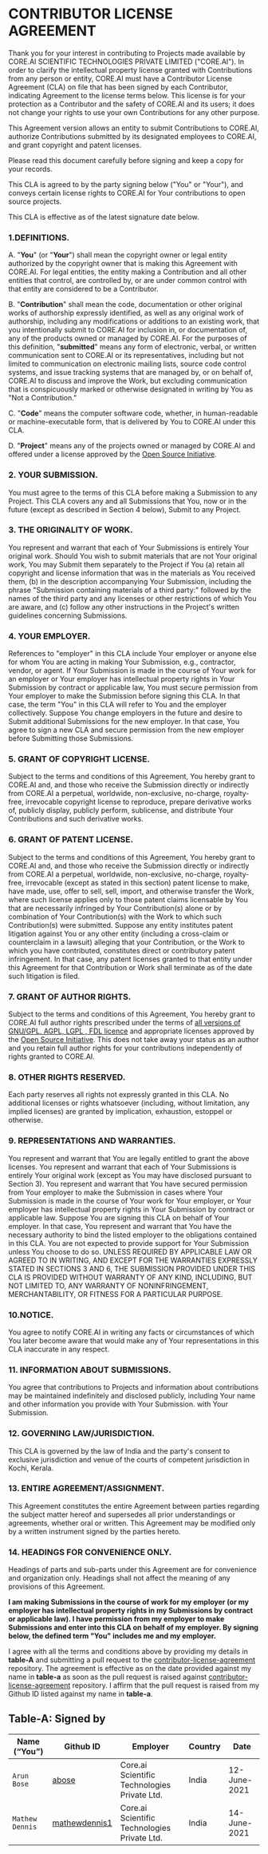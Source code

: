# **CONTRIBUTOR LICENSE AGREEMENT**

Thank you for your interest in contributing to Projects made available by CORE.AI SCIENTIFIC TECHNOLOGIES PRIVATE LIMITED ("CORE.AI"). In order to clarify the intellectual property license granted with Contributions from any person or entity, CORE.AI must have a Contributor License Agreement (CLA) on file that has been signed by each Contributor, indicating Agreement to the license terms below. This license is for your protection as a Contributor and the safety of CORE.AI and its users; it does not change your rights to use your own Contributions for any other purpose.

This Agreement version allows an entity to submit Contributions to CORE.AI, authorize Contributions submitted by its designated employees to CORE.AI, and grant copyright and patent licenses.

Please read this document carefully before signing and keep a copy for your records.

This CLA is agreed to by the party signing below ("You" or "Your"), and conveys certain license rights to CORE.AI for Your contributions to open source projects.

This CLA is effective as of the latest signature date below.

###  1.**DEFINITIONS.**
    
  A. "**You**" (or "**Your**") shall mean the copyright owner or legal entity authorized by the copyright owner that is making this Agreement with CORE.AI. For legal entities, the entity making a Contribution and all other entities that control, are controlled by, or are under common control with that entity are considered to be a Contributor.
       
  B. "**Contribution**" shall mean the code, documentation or other original works of authorship expressly identified, as well as any original work of authorship, including any modifications or additions to an existing work, that you intentionally submit to CORE.AI for inclusion in, or documentation of, any of the products owned or managed by CORE.AI. For the purposes of this definition, "**submitted**" means any form of electronic, verbal, or written communication sent to CORE.AI or its representatives, including but not limited to communication on electronic mailing lists, source code control systems, and issue tracking systems that are managed by, or on behalf of, CORE.AI to discuss and improve the Work, but excluding communication that is conspicuously marked or otherwise designated in writing by You as "Not a Contribution."
       
  C. "**Code**" means the computer software code, whether, in human-readable or machine-executable form, that is delivered by You to CORE.AI under this CLA.
       
  D. "**Project**" means any of the projects owned or managed by CORE.AI and offered under a license approved by the
       [Open Source Initiative](https://opensource.org/licenses/category).
       
###  2. **YOUR SUBMISSION**. 
  You must agree to the terms of this CLA before making a Submission to any Project. This CLA covers any and all Submissions that You, now or in the future (except as described in Section 4 below), Submit to any Project.
    
###  3. **THE ORIGINALITY OF WORK**. 
  You represent and warrant that each of Your Submissions is entirely Your original work. Should You wish to submit materials that are not Your original work, You may Submit them separately to the Project if You (a) retain all copyright and license information that was in the materials as You received them, (b) in the description accompanying Your Submission, including the phrase "Submission containing materials of a third party:" followed by the names of the third party and any licenses or other restrictions of which You are aware, and (c) follow any other instructions in the Project's written guidelines concerning Submissions.
    
###  4. **YOUR EMPLOYER**. 
  References to "employer" in this CLA include Your employer or anyone else for whom You are acting in making Your Submission, e.g., contractor, vendor, or agent. If Your Submission is made in the course of Your work for an employer or Your employer has intellectual property rights in Your Submission by contract or applicable law, You must secure permission from Your employer to make the Submission before signing this CLA. In that case, the term "You" in this CLA will refer to You and the employer collectively. Suppose You change employers in the future and desire to Submit additional Submissions for the new employer. In that case, You agree to sign a new CLA and secure permission from the new employer before Submitting those Submissions.
    
###  5. **GRANT OF COPYRIGHT LICENSE**. 
  Subject to the terms and conditions of this Agreement, You hereby grant to CORE.AI and, and those who receive the Submission directly or indirectly from CORE.AI a perpetual, worldwide, non-exclusive, no-charge, royalty-free, irrevocable copyright license to reproduce, prepare derivative works of, publicly display, publicly perform, sublicense, and distribute Your Contributions and such derivative works.
    
###  6. **GRANT OF PATENT LICENSE**. 
  Subject to the terms and conditions of this Agreement, You hereby grant to CORE.AI and, and those who receive the Submission directly or indirectly from CORE.AI a perpetual, worldwide, non-exclusive, no-charge, royalty-free, irrevocable (except as stated in this section) patent license to make, have made, use, offer to sell, sell, import, and otherwise transfer the Work, where such license applies only to those patent claims licensable by You that are necessarily infringed by Your Contribution(s) alone or by combination of Your Contribution(s) with the Work to which such Contribution(s) were submitted. Suppose any entity institutes patent litigation against You or any other entity (including a cross-claim or counterclaim in a lawsuit) alleging that your Contribution, or the Work to which you have contributed, constitutes direct or contributory patent infringement. In that case, any patent licenses granted to that entity under this Agreement for that Contribution or Work shall terminate as of the date such litigation is filed.
  
###  7. **GRANT OF AUTHOR RIGHTS**. 
  Subject to the terms and conditions of this Agreement, You hereby grant to CORE.AI full author rights prescribed under the terms of [all versions of GNU/GPL, AGPL, LGPL , FDL licence](https://www.gnu.org/licenses/) and appropriate licenses approved by the [Open Source Initiative](https://opensource.org/licenses/category). This does not take away your status as an author and you retain full author rights for your contributions independently of rights granted to CORE.AI.
  
###  8. **OTHER RIGHTS RESERVED**. 
  Each party reserves all rights not expressly granted in this CLA. No additional licenses or rights whatsoever (including, without limitation, any implied licenses) are granted by implication, exhaustion, estoppel or otherwise.
###  9. **REPRESENTATIONS AND WARRANTIES**. 
  You represent and warrant that You are legally entitled to grant the above licenses. You represent and warrant that each of Your Submissions is entirely Your original work (except as You may have disclosed pursuant to Section 3). You represent and warrant that You have secured permission from Your employer to make the Submission in cases where Your Submission is made in the course of Your work for Your employer, or Your employer has intellectual property rights in Your Submission by contract or applicable law. Suppose You are signing this CLA on behalf of Your employer. In that case, You represent and warrant that You have the necessary authority to bind the listed employer to the obligations contained in this CLA. You are not expected to provide support for Your Submission unless You choose to do so. UNLESS REQUIRED BY APPLICABLE LAW OR AGREED TO IN WRITING, AND EXCEPT FOR THE WARRANTIES EXPRESSLY STATED IN SECTIONS 3 AND 6, THE SUBMISSION PROVIDED UNDER THIS CLA IS PROVIDED WITHOUT WARRANTY OF ANY KIND, INCLUDING, BUT NOT LIMITED TO, ANY WARRANTY OF NONINFRINGEMENT, MERCHANTABILITY, OR FITNESS FOR A PARTICULAR PURPOSE.
### 10.**NOTICE**. 
 You agree to notify CORE.AI in writing any facts or circumstances of which You later become aware that would make any of Your representations in this CLA inaccurate in any respect.
 ### 11. INFORMATION ABOUT SUBMISSIONS. 
 You agree that contributions to Projects and information about contributions may be maintained indefinitely and disclosed publicly, including Your name and other information you provide with Your Submission.
    with Your Submission.
### 12. **GOVERNING LAW/JURISDICTION**. 
   This CLA is governed by the law of India and the party's consent to exclusive jurisdiction and venue of the courts of competent jurisdiction in Kochi, Kerala.
### 13. **ENTIRE AGREEMENT/ASSIGNMENT**. 
   This Agreement constitutes the entire Agreement between parties regarding the subject matter hereof and supersedes all prior understandings or agreements, whether oral or written. This Agreement may be modified only by a written instrument signed by the parties hereto.
### 14. **HEADINGS FOR CONVENIENCE ONLY**. 
   Headings of parts and sub-parts under this Agreement are for convenience and organization only. Headings shall not affect the meaning of any provisions of this Agreement.
 
**I am making Submissions in the course of work for my employer (or my employer has intellectual property rights in my Submissions by contract or applicable law). I have permission from my employer to make Submissions and enter into this CLA on behalf of my employer. By signing below, the defined term "You" includes me and my employer.**
 
I agree with all the terms and conditions above by providing my details in **table-A** and submitting a pull request to the [contributor-license-agreement](https://github.com/aicore/contributor-license-agreement) repository. The agreement is effective as on the date provided against my name in **table-a** as soon as the pull request is raised against [contributor-license-agreement](https://github.com/aicore/contributor-license-agreement) repository. I affirm that the pull request is raised from my Github ID listed against my name in **table-a**.
 
## **Table-A**: Signed by

| Name (“You”) | Github ID | Employer | Country | Date |
| --- | --- | --- | --- | --- |
| `Arun Bose` | [abose](https://github.com/abose) | Core.ai Scientific Technologies Private Ltd. |India |12-June-2021|
| `Mathew Dennis` | [mathewdennis1](https://github.com/mathewdennis1) | Core.ai Scientific Technologies Private Ltd. |India |14-June-2021|
